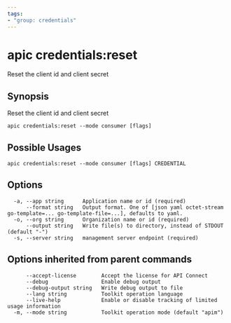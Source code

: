 ```yaml
---
tags:
- "group: credentials"
---
```

# apic credentials:reset

Reset the client id and client secret

## Synopsis

Reset the client id and client secret

```
apic credentials:reset --mode consumer [flags]
```

## Possible Usages

```
apic credentials:reset --mode consumer [flags] CREDENTIAL
```

## Options

```
  -a, --app string      Application name or id (required)
      --format string   Output format. One of [json yaml octet-stream go-template=... go-template-file=...], defaults to yaml.
  -o, --org string      Organization name or id (required)
      --output string   Write file(s) to directory, instead of STDOUT (default "-")
  -s, --server string   management server endpoint (required)
```

## Options inherited from parent commands

```
      --accept-license        Accept the license for API Connect
      --debug                 Enable debug output
      --debug-output string   Write debug output to file
      --lang string           Toolkit operation language
      --live-help             Enable or disable tracking of limited usage information
  -m, --mode string           Toolkit operation mode (default "apim")
```
